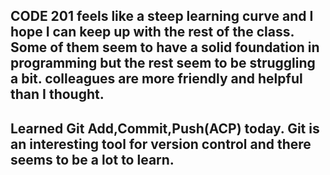 ## CODE 201 feels like a steep learning curve and I hope I can keep up with the rest of the class. Some of them seem to have a solid foundation in programming but the rest seem to be struggling a bit. colleagues are more friendly and helpful than I thought.

## Learned Git Add,Commit,Push(ACP) today. Git is an interesting tool for version control and there seems to be a lot to learn.
